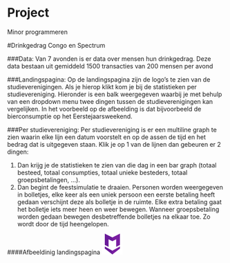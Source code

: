 # Project
Minor programmeren

#Drinkgedrag Congo en Spectrum

###Data:
Van 7 avonden is er data over mensen hun drinkgedrag. Deze data bestaan uit gemiddeld 1500 transacties van 200 mensen per avond

###Landingspagina:
Op de landingspagina zijn de logo’s te zien van de studieverenigingen. Als je hierop klikt kom je bij de statistieken per studievereniging. Hieronder is een balk weergegeven waarbij je met behulp van een dropdown menu twee dingen tussen de studieverenigingen kan vergelijken. In het voorbeeld op de afbeelding is dat bijvoorbeeld de bierconsumptie op het Eerstejaarsweekend.

###Per studievereniging:
Per studievereniging is er een multiline graph te zien waarin elke lijn een datum voorstelt en op de assen de tijd en het bedrag dat is uitgegeven staan.
Klik je op 1 van de lijnen dan gebeuren er 2 dingen:
1.	Dan krijg je de statistieken te zien van die dag in een bar graph (totaal besteed, totaal consumpties, totaal unieke besteders, totaal groepsbetalingen, ...).
2.	Dan begint de feestsimulatie te draaien. Personen worden weergegeven in bolletjes, elke keer als een uniek persoon een eerste betaling heeft gedaan verschijnt deze als bolletje in de ruimte. Elke extra betaling gaat het bolletje iets meer heen en weer bewegen. Wanneer groepsbetaling worden gedaan bewegen desbetreffende bolletjes na elkaar toe. Zo wordt door de tijd heengelopen. 

####Afbeeldinig landingspagina
![alt text](https://github.com/adam-p/markdown-here/raw/master/src/common/images/icon48.png "Logo Title Text 1")
